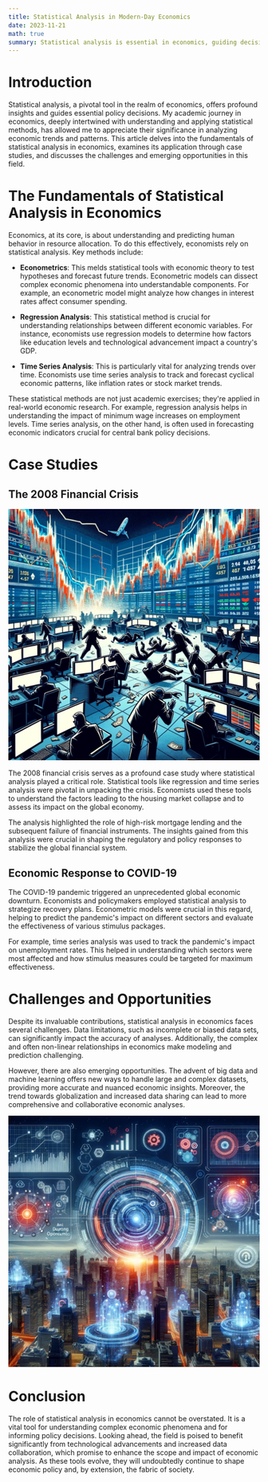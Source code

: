 ```yaml
---
title: Statistical Analysis in Modern-Day Economics
date: 2023-11-21
math: true
summary: Statistical analysis is essential in economics, guiding decisions through methods and case studies like the 2008 crisis and COVID-19. It faces challenges but offers opportunities with emerging technologies, significantly impacting economic policy and society.
---
```


# Introduction

Statistical analysis, a pivotal tool in the realm of economics, offers profound insights and guides essential policy decisions. My academic journey in economics, deeply intertwined with understanding and applying statistical methods, has allowed me to appreciate their significance in analyzing economic trends and patterns. This article delves into the fundamentals of statistical analysis in economics, examines its application through case studies, and discusses the challenges and emerging opportunities in this field.

# The Fundamentals of Statistical Analysis in Economics

Economics, at its core, is about understanding and predicting human behavior in resource allocation. To do this effectively, economists rely on statistical analysis. Key methods include:

- **Econometrics**: This melds statistical tools with economic theory to test hypotheses and forecast future trends. Econometric models can dissect complex economic phenomena into understandable components. For example, an econometric model might analyze how changes in interest rates affect consumer spending.

- **Regression Analysis**: This statistical method is crucial for understanding relationships between different economic variables. For instance, economists use regression models to determine how factors like education levels and technological advancement impact a country's GDP.

- **Time Series Analysis**: This is particularly vital for analyzing trends over time. Economists use time series analysis to track and forecast cyclical economic patterns, like inflation rates or stock market trends.

These statistical methods are not just academic exercises; they're applied in real-world economic research. For example, regression analysis helps in understanding the impact of minimum wage increases on employment levels. Time series analysis, on the other hand, is often used in forecasting economic indicators crucial for central bank policy decisions.

# Case Studies

## The 2008 Financial Crisis

![png](financial_crisis.png)

The 2008 financial crisis serves as a profound case study where statistical analysis played a critical role. Statistical tools like regression and time series analysis were pivotal in unpacking the crisis. Economists used these tools to understand the factors leading to the housing market collapse and to assess its impact on the global economy.

The analysis highlighted the role of high-risk mortgage lending and the subsequent failure of financial instruments. The insights gained from this analysis were crucial in shaping the regulatory and policy responses to stabilize the global financial system.

## Economic Response to COVID-19

The COVID-19 pandemic triggered an unprecedented global economic downturn. Economists and policymakers employed statistical analysis to strategize recovery plans. Econometric models were crucial in this regard, helping to predict the pandemic's impact on different sectors and evaluate the effectiveness of various stimulus packages.

For example, time series analysis was used to track the pandemic's impact on unemployment rates. This helped in understanding which sectors were most affected and how stimulus measures could be targeted for maximum effectiveness.

# Challenges and Opportunities

Despite its invaluable contributions, statistical analysis in economics faces several challenges. Data limitations, such as incomplete or biased data sets, can significantly impact the accuracy of analyses. Additionally, the complex and often non-linear relationships in economics make modeling and prediction challenging.

However, there are also emerging opportunities. The advent of big data and machine learning offers new ways to handle large and complex datasets, providing more accurate and nuanced economic insights. Moreover, the trend towards globalization and increased data sharing can lead to more comprehensive and collaborative economic analyses.

![png](Opportunities.png)

# Conclusion

The role of statistical analysis in economics cannot be overstated. It is a vital tool for understanding complex economic phenomena and for informing policy decisions. Looking ahead, the field is poised to benefit significantly from technological advancements and increased data collaboration, which promise to enhance the scope and impact of economic analysis. As these tools evolve, they will undoubtedly continue to shape economic policy and, by extension, the fabric of society.
